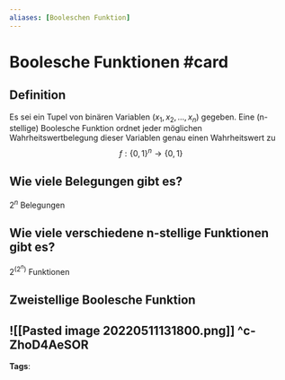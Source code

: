 ```yaml
---
aliases: [Booleschen Funktion]
---
```


# Boolesche Funktionen #card
## Definition
Es sei ein Tupel von binären Variablen $\left(x_{1}, x_{2}, \ldots, x_{n}\right)$ gegeben. Eine (n-stellige) Boolesche Funktion ordnet jeder möglichen Wahrheitswertbelegung dieser Variablen genau einen Wahrheitswert zu
$$
f:\{0,1\}^{n} \rightarrow\{0,1\}
$$
## Wie viele Belegungen gibt es?
$2^{n}$ Belegungen
## Wie viele verschiedene n-stellige Funktionen gibt es?
$2^{\left(2^{n}\right)}$ Funktionen
## Zweistellige Boolesche Funktion
![[Pasted image 20220511131800.png]]
^c-ZhoD4AeSOR
---
**Tags**:  